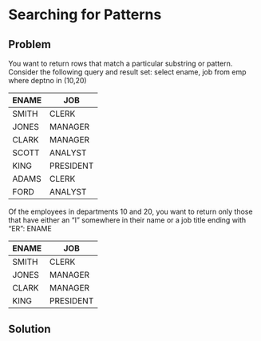 # Searching for Patterns

##  Problem

You want to return rows that match a particular substring or pattern. Consider the
following query and result set:
select ename, job
from emp
where deptno in (10,20)

| ENAME | JOB |
|------- | ---|
|SMITH| CLERK |
|JONES| MANAGER |
|CLARK| MANAGER|
|SCOTT| ANALYST|
|KING|PRESIDENT|
|ADAMS|CLERK |
|FORD| ANALYST|


Of the employees in departments 10 and 20, you want to return only those that have
either an “I” somewhere in their name or a job title ending with “ER”:
ENAME


| ENAME | JOB |
|------- | ---|
|SMITH| CLERK |
|JONES| MANAGER |
|CLARK| MANAGER|
|KING|PRESIDENT|



## Solution


